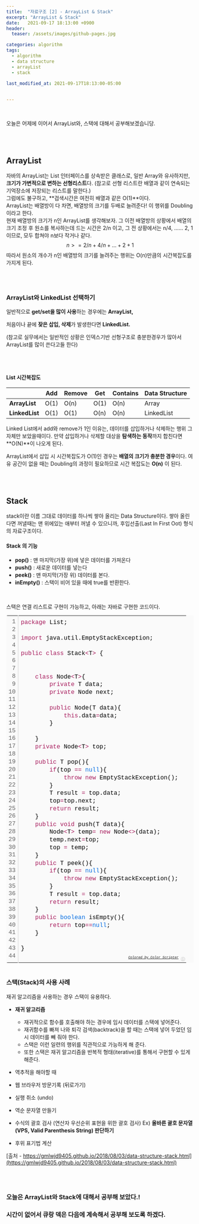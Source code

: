```yaml
---
title:  "자료구조 [2] - ArrayList & Stack"
excerpt: "ArrayList & Stack"
date:   2021-09-17 18:13:00 +0900
header:
  teaser: /assets/images/github-pages.jpg

categories: algorithm
tags:
  - algorithm
  - data structure
  - arrayList
  - stack
  
last_modified_at: 2021-09-17T18:13:00-05:00


---
```


<br/>

오늘은 어제에 이어서 ArrayList와, 스택에 대해서 공부해보겠습니당.

<br/>

<br/>

## ArrayList

자바의 ArrayList는 List 인터페이스를 상속받은 클래스로, 일반 Array와 유사하지만, **크기가 가변적으로 변하는 선형리스트**다. (참고로 선형 리스트란 배열과 같이 연속되는 기억장소에 저장되는 리스트를 말한다.) <br/>그럼에도 불구하고, **검색시간은 여전히 배열과 같은 O(1)**이다. <br/>ArrayList는 배열방이 다 차면, 배열방의 크기를 두배로 늘려준다! 이 행위를 Doubling 이라고 한다. <br/>현재 배열방의 크기가 n인 ArrayList를 생각해보자. 그 이전 배열방의 상황에서 배열의 크기 조정 후 원소를 복사하는데 드는 시간은 2/n 이고, 그 전 상황에서는 n/4, ...... 2, 1 이므로, 모두 합쳐야 n보다 작거나 같다.
$$
n >= 2/n + 4/n + ... + 2 + 1
$$
따라서 원소의 개수가 n인 배열방의 크기를 늘려주는 행위는 O(n)만큼의 시간복잡도를 가지게 된다.

<br/>

<br/>

### ArrayList와 LinkedList 선택하기

일반적으로 **get/set을 많이 사용**하는 경우에는 **ArrayList,**

처음이나 끝에 **잦은 삽입, 삭제**가 발생한다면 **LinkedList.**

(참고로 실무에서는 일반적인 상황은 인덱스기반 선형구조로 충분한경우가 많아서 ArrayList를 많이 쓴다고들 한다)

<br/>

<br/>

#### List 시간복잡도

|                | **Add** | **Remove** | **Get** | **Contains** | **Data Structure** |
| -------------- | ------- | ---------- | ------- | ------------ | ------------------ |
| **ArrayList**  | O(1)    | O(n)       | O(1)    | O(n)         | Array              |
| **LinkedList** | O(1)    | O(1)       | O(n)    | O(n)         | LinkedList         |

Linked List에서 add와 remove가 1인 이유는, 데이터를 삽입하거나 삭제하는 행위 그 자체만 보았을때이다. 만약 삽입하거나 삭제할 대상을 **탐색하는 동작**까지 합친다면 **O(N)**이 나오게 된다.

ArrayList에서 삽입 시 시간복잡도가 O(1)인 경우는 **배열의 크기가 충분한 경우**이다. 여유 공간이 없을 때는 Doubling의 과정이 필요하므로 시간 복잡도는 **O(n)** 이 된다.

<br/>

<br/>

## Stack

stack이란 이름 그대로 데이터를 하나씩 쌓아 올리는 Data Structure이다. 쌓아 올린다면 꺼낼때는 맨 위에있는 애부터 꺼낼 수 있으니까, 후입선출(Last In First Oot) 형식의 자료구조이다. 

#### Stack 의 기능

- **pop()** : 맨 마지막(가장 위)에 넣은 데이터를 가져온다
- **push()** : 새로운 데이터를 넣는다
- **peek()** : 맨 마지막(가장 위) 데이터를 본다.
- **inEmpty()** : 스택이 비어 있을 때에 true를 반환한다.

<br/>

스택은 연결 리스트로 구현이 가능하고, 아래는 자바로 구현한 코드이다.

<div class="colorscripter-code" style="color:#010101;font-family:Consolas, 'Liberation Mono', Menlo, Courier, monospace !important; position:relative !important;overflow:auto"><table class="colorscripter-code-table" style="margin:0;padding:0;border:none;background-color:#fafafa;border-radius:4px;" cellspacing="0" cellpadding="0"><tr><td style="padding:6px;border-right:2px solid #e5e5e5"><div style="margin:0;padding:0;word-break:normal;text-align:right;color:#666;font-family:Consolas, 'Liberation Mono', Menlo, Courier, monospace !important;line-height:130%"><div style="line-height:130%">1</div><div style="line-height:130%">2</div><div style="line-height:130%">3</div><div style="line-height:130%">4</div><div style="line-height:130%">5</div><div style="line-height:130%">6</div><div style="line-height:130%">7</div><div style="line-height:130%">8</div><div style="line-height:130%">9</div><div style="line-height:130%">10</div><div style="line-height:130%">11</div><div style="line-height:130%">12</div><div style="line-height:130%">13</div><div style="line-height:130%">14</div><div style="line-height:130%">15</div><div style="line-height:130%">16</div><div style="line-height:130%">17</div><div style="line-height:130%">18</div><div style="line-height:130%">19</div><div style="line-height:130%">20</div><div style="line-height:130%">21</div><div style="line-height:130%">22</div><div style="line-height:130%">23</div><div style="line-height:130%">24</div><div style="line-height:130%">25</div><div style="line-height:130%">26</div><div style="line-height:130%">27</div><div style="line-height:130%">28</div><div style="line-height:130%">29</div><div style="line-height:130%">30</div><div style="line-height:130%">31</div><div style="line-height:130%">32</div><div style="line-height:130%">33</div><div style="line-height:130%">34</div><div style="line-height:130%">35</div><div style="line-height:130%">36</div><div style="line-height:130%">37</div><div style="line-height:130%">38</div><div style="line-height:130%">39</div><div style="line-height:130%">40</div><div style="line-height:130%">41</div><div style="line-height:130%">42</div><div style="line-height:130%">43</div><div style="line-height:130%">44</div></div></td><td style="padding:6px 0;text-align:left"><div style="margin:0;padding:0;color:#010101;font-family:Consolas, 'Liberation Mono', Menlo, Courier, monospace !important;line-height:130%"><div style="padding:0 6px; white-space:pre; line-height:130%"><span style="color:#a71d5d">package</span>&nbsp;List;</div><div style="padding:0 6px; white-space:pre; line-height:130%">&nbsp;</div><div style="padding:0 6px; white-space:pre; line-height:130%"><span style="color:#a71d5d">import</span>&nbsp;java.util.EmptyStackException;</div><div style="padding:0 6px; white-space:pre; line-height:130%">&nbsp;</div><div style="padding:0 6px; white-space:pre; line-height:130%"><span style="color:#a71d5d">public</span>&nbsp;<span style="color:#a71d5d">class</span>&nbsp;Stack<span style="color:#0086b3"></span><span style="color:#a71d5d">&lt;</span>T<span style="color:#0086b3"></span><span style="color:#a71d5d">&gt;</span>&nbsp;{</div><div style="padding:0 6px; white-space:pre; line-height:130%">&nbsp;</div><div style="padding:0 6px; white-space:pre; line-height:130%">&nbsp;</div><div style="padding:0 6px; white-space:pre; line-height:130%">&nbsp;&nbsp;&nbsp;&nbsp;<span style="color:#a71d5d">class</span>&nbsp;Node<span style="color:#0086b3"></span><span style="color:#a71d5d">&lt;</span>T<span style="color:#0086b3"></span><span style="color:#a71d5d">&gt;</span>{</div><div style="padding:0 6px; white-space:pre; line-height:130%">&nbsp;&nbsp;&nbsp;&nbsp;&nbsp;&nbsp;&nbsp;&nbsp;<span style="color:#a71d5d">private</span>&nbsp;T&nbsp;data;</div><div style="padding:0 6px; white-space:pre; line-height:130%">&nbsp;&nbsp;&nbsp;&nbsp;&nbsp;&nbsp;&nbsp;&nbsp;<span style="color:#a71d5d">private</span>&nbsp;Node&nbsp;next;</div><div style="padding:0 6px; white-space:pre; line-height:130%">&nbsp;</div><div style="padding:0 6px; white-space:pre; line-height:130%">&nbsp;&nbsp;&nbsp;&nbsp;&nbsp;&nbsp;&nbsp;&nbsp;<span style="color:#a71d5d">public</span>&nbsp;Node(T&nbsp;data){</div><div style="padding:0 6px; white-space:pre; line-height:130%">&nbsp;&nbsp;&nbsp;&nbsp;&nbsp;&nbsp;&nbsp;&nbsp;&nbsp;&nbsp;&nbsp;&nbsp;<span style="color:#a71d5d">this</span>.data<span style="color:#0086b3"></span><span style="color:#a71d5d">=</span>data;</div><div style="padding:0 6px; white-space:pre; line-height:130%">&nbsp;&nbsp;&nbsp;&nbsp;&nbsp;&nbsp;&nbsp;&nbsp;}</div><div style="padding:0 6px; white-space:pre; line-height:130%">&nbsp;</div><div style="padding:0 6px; white-space:pre; line-height:130%">&nbsp;&nbsp;&nbsp;&nbsp;}</div><div style="padding:0 6px; white-space:pre; line-height:130%">&nbsp;&nbsp;&nbsp;&nbsp;<span style="color:#a71d5d">private</span>&nbsp;Node<span style="color:#0086b3"></span><span style="color:#a71d5d">&lt;</span>T<span style="color:#0086b3"></span><span style="color:#a71d5d">&gt;</span>&nbsp;top;</div><div style="padding:0 6px; white-space:pre; line-height:130%">&nbsp;</div><div style="padding:0 6px; white-space:pre; line-height:130%">&nbsp;&nbsp;&nbsp;&nbsp;<span style="color:#a71d5d">public</span>&nbsp;T&nbsp;pop(){</div><div style="padding:0 6px; white-space:pre; line-height:130%">&nbsp;&nbsp;&nbsp;&nbsp;&nbsp;&nbsp;&nbsp;&nbsp;<span style="color:#a71d5d">if</span>(top&nbsp;<span style="color:#0086b3"></span><span style="color:#a71d5d">=</span><span style="color:#0086b3"></span><span style="color:#a71d5d">=</span>&nbsp;<span style="color:#066de2">null</span>){</div><div style="padding:0 6px; white-space:pre; line-height:130%">&nbsp;&nbsp;&nbsp;&nbsp;&nbsp;&nbsp;&nbsp;&nbsp;&nbsp;&nbsp;&nbsp;&nbsp;<span style="color:#a71d5d">throw</span>&nbsp;<span style="color:#a71d5d">new</span>&nbsp;EmptyStackException();</div><div style="padding:0 6px; white-space:pre; line-height:130%">&nbsp;&nbsp;&nbsp;&nbsp;&nbsp;&nbsp;&nbsp;&nbsp;}</div><div style="padding:0 6px; white-space:pre; line-height:130%">&nbsp;&nbsp;&nbsp;&nbsp;&nbsp;&nbsp;&nbsp;&nbsp;T&nbsp;result&nbsp;<span style="color:#0086b3"></span><span style="color:#a71d5d">=</span>&nbsp;top.data;</div><div style="padding:0 6px; white-space:pre; line-height:130%">&nbsp;&nbsp;&nbsp;&nbsp;&nbsp;&nbsp;&nbsp;&nbsp;top<span style="color:#0086b3"></span><span style="color:#a71d5d">=</span>top.next;</div><div style="padding:0 6px; white-space:pre; line-height:130%">&nbsp;&nbsp;&nbsp;&nbsp;&nbsp;&nbsp;&nbsp;&nbsp;<span style="color:#a71d5d">return</span>&nbsp;result;</div><div style="padding:0 6px; white-space:pre; line-height:130%">&nbsp;&nbsp;&nbsp;&nbsp;}</div><div style="padding:0 6px; white-space:pre; line-height:130%">&nbsp;&nbsp;&nbsp;&nbsp;<span style="color:#a71d5d">public</span>&nbsp;<span style="color:#a71d5d">void</span>&nbsp;push(T&nbsp;data){</div><div style="padding:0 6px; white-space:pre; line-height:130%">&nbsp;&nbsp;&nbsp;&nbsp;&nbsp;&nbsp;&nbsp;&nbsp;Node<span style="color:#0086b3"></span><span style="color:#a71d5d">&lt;</span>T<span style="color:#0086b3"></span><span style="color:#a71d5d">&gt;</span>&nbsp;temp<span style="color:#0086b3"></span><span style="color:#a71d5d">=</span>&nbsp;<span style="color:#a71d5d">new</span>&nbsp;Node<span style="color:#0086b3"></span><span style="color:#a71d5d">&lt;</span><span style="color:#0086b3"></span><span style="color:#a71d5d">&gt;</span>(data);</div><div style="padding:0 6px; white-space:pre; line-height:130%">&nbsp;&nbsp;&nbsp;&nbsp;&nbsp;&nbsp;&nbsp;&nbsp;temp.next<span style="color:#0086b3"></span><span style="color:#a71d5d">=</span>top;</div><div style="padding:0 6px; white-space:pre; line-height:130%">&nbsp;&nbsp;&nbsp;&nbsp;&nbsp;&nbsp;&nbsp;&nbsp;top&nbsp;<span style="color:#0086b3"></span><span style="color:#a71d5d">=</span>&nbsp;temp;</div><div style="padding:0 6px; white-space:pre; line-height:130%">&nbsp;&nbsp;&nbsp;&nbsp;}</div><div style="padding:0 6px; white-space:pre; line-height:130%">&nbsp;&nbsp;&nbsp;&nbsp;<span style="color:#a71d5d">public</span>&nbsp;T&nbsp;peek(){</div><div style="padding:0 6px; white-space:pre; line-height:130%">&nbsp;&nbsp;&nbsp;&nbsp;&nbsp;&nbsp;&nbsp;&nbsp;<span style="color:#a71d5d">if</span>(top&nbsp;<span style="color:#0086b3"></span><span style="color:#a71d5d">=</span><span style="color:#0086b3"></span><span style="color:#a71d5d">=</span>&nbsp;<span style="color:#066de2">null</span>){</div><div style="padding:0 6px; white-space:pre; line-height:130%">&nbsp;&nbsp;&nbsp;&nbsp;&nbsp;&nbsp;&nbsp;&nbsp;&nbsp;&nbsp;&nbsp;&nbsp;<span style="color:#a71d5d">throw</span>&nbsp;<span style="color:#a71d5d">new</span>&nbsp;EmptyStackException();</div><div style="padding:0 6px; white-space:pre; line-height:130%">&nbsp;&nbsp;&nbsp;&nbsp;&nbsp;&nbsp;&nbsp;&nbsp;}</div><div style="padding:0 6px; white-space:pre; line-height:130%">&nbsp;&nbsp;&nbsp;&nbsp;&nbsp;&nbsp;&nbsp;&nbsp;T&nbsp;result&nbsp;<span style="color:#0086b3"></span><span style="color:#a71d5d">=</span>&nbsp;top.data;</div><div style="padding:0 6px; white-space:pre; line-height:130%">&nbsp;&nbsp;&nbsp;&nbsp;&nbsp;&nbsp;&nbsp;&nbsp;<span style="color:#a71d5d">return</span>&nbsp;result;</div><div style="padding:0 6px; white-space:pre; line-height:130%">&nbsp;&nbsp;&nbsp;&nbsp;}</div><div style="padding:0 6px; white-space:pre; line-height:130%">&nbsp;&nbsp;&nbsp;&nbsp;<span style="color:#a71d5d">public</span>&nbsp;<span style="color:#066de2">boolean</span>&nbsp;isEmpty(){</div><div style="padding:0 6px; white-space:pre; line-height:130%">&nbsp;&nbsp;&nbsp;&nbsp;&nbsp;&nbsp;&nbsp;&nbsp;<span style="color:#a71d5d">return</span>&nbsp;top<span style="color:#0086b3"></span><span style="color:#a71d5d">=</span><span style="color:#0086b3"></span><span style="color:#a71d5d">=</span><span style="color:#066de2">null</span>;</div><div style="padding:0 6px; white-space:pre; line-height:130%">&nbsp;&nbsp;&nbsp;&nbsp;}</div><div style="padding:0 6px; white-space:pre; line-height:130%">&nbsp;</div><div style="padding:0 6px; white-space:pre; line-height:130%">}</div><div style="padding:0 6px; white-space:pre; line-height:130%">&nbsp;</div></div><div style="text-align:right;margin-top:-13px;margin-right:5px;font-size:9px;font-style:italic"><a href="http://colorscripter.com/info#e" target="_blank" style="color:#e5e5e5text-decoration:none">Colored by Color Scripter</a></div></td><td style="vertical-align:bottom;padding:0 2px 4px 0"><a href="http://colorscripter.com/info#e" target="_blank" style="text-decoration:none;color:white"><span style="font-size:9px;word-break:normal;background-color:#e5e5e5;color:white;border-radius:10px;padding:1px">cs</span></a></td></tr></table></div>

<br/>

### 스택(Stack)의 사용 사례

재귀 알고리즘을 사용하는 경우 스택이 유용하다.

- **재귀 알고리즘**
  
  - 재귀적으로 함수를 호출해야 하는 경우에 임시 데이터를 스택에 넣어준다.
  - 재귀함수를 빠져 나와 퇴각 검색(backtrack)을 할 때는 스택에 넣어 두었던 임시 데이터를 빼 줘야 한다.
  - 스택은 이런 일련의 행위를 직관적으로 가능하게 해 준다.
  - 또한 스택은 재귀 알고리즘을 반복적 형태(iterative)를 통해서 구현할 수 있게 해준다.
  
- 역추적을 해야할 때

- 웹 브라우저 방문기록 (뒤로가기)

- 실행 취소 (undo)

- 역순 문자열 만들기

- 수식의 괄호 검사 (연산자 우선순위 표현을 위한 괄호 검사)
         Ex) **올바른 괄호 문자열(VPS, Valid Parenthesis String) 판단하기**
     
- 후위 표기법 계산

  

[출처 - https://gmlwjd9405.github.io/2018/08/03/data-structure-stack.html](https://gmlwjd9405.github.io/2018/08/03/data-structure-stack.html)

<br/>

<br/>

### 오늘은 ArrayList와 Stack에 대해서 공부해 보았다.!

### 시간이 없어서 큐랑 덱은 다음에 계속해서 공부해 보도록 하겠다.
